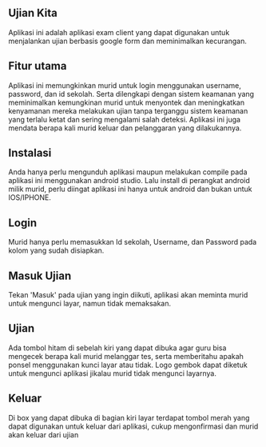 ## Ujian Kita
Aplikasi ini adalah aplikasi exam client yang dapat digunakan untuk menjalankan ujian berbasis google form dan meminimalkan kecurangan.

## Fitur utama
Aplikasi ini memungkinkan murid untuk login menggunakan username, password, dan id sekolah. Serta dilengkapi dengan sistem keamanan yang meminimalkan kemungkinan murid 
untuk menyontek dan meningkatkan kenyamanan mereka melakukan ujian tanpa terganggu sistem keamanan yang terlalu ketat dan sering mengalami salah deteksi. Aplikasi ini juga mendata berapa kali
murid keluar dan pelanggaran yang dilakukannya.

## Instalasi
Anda hanya perlu mengunduh aplikasi maupun melakukan compile pada aplikasi ini menggunakan android studio. Lalu install di perangkat android milik murid, perlu diingat aplikasi ini hanya untuk android dan bukan untuk IOS/IPHONE.

## Login
Murid hanya perlu memasukkan Id sekolah, Username, dan Password pada kolom yang sudah disiapkan.

## Masuk Ujian
Tekan 'Masuk' pada ujian yang ingin diikuti, aplikasi akan meminta murid untuk mengunci layar, namun tidak memaksakan.

## Ujian
Ada tombol hitam di sebelah kiri yang dapat dibuka agar guru bisa mengecek berapa kali murid melanggar tes, serta memberitahu apakah ponsel menggunakan kunci layar atau tidak.
 Logo gembok dapat diketuk untuk mengunci aplikasi jikalau murid tidak mengunci layarnya.

## Keluar
Di box yang dapat dibuka di bagian kiri layar terdapat tombol merah yang dapat digunakan untuk keluar dari aplikasi, cukup mengonfirmasi dan murid akan keluar dari ujian


